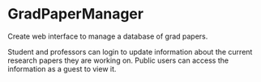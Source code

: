 # GradPaperManager
Create web interface to manage a database of grad papers. 

Student and professors can login to update information about the current research papers they are working on. Public users can access the information as a guest to view it.
